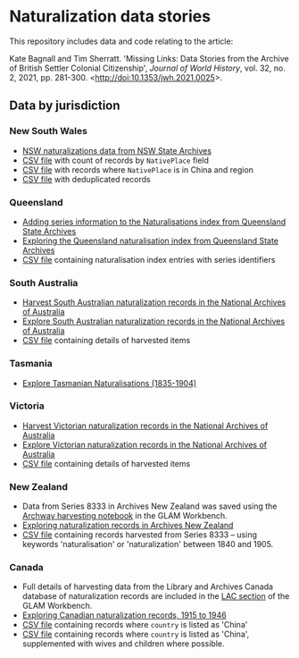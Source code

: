 # Naturalization data stories

This repository includes data and code relating to the article:

Kate Bagnall and Tim Sherratt. 'Missing Links: Data Stories from the Archive of British Settler Colonial Citizenship', *Journal of World History*, vol. 32, no. 2, 2021, pp. 281-300. <[http://doi:10.1353/jwh.2021.0025](https://doi.org/10.1353/jwh.2021.0025)>.

## Data by jurisdiction

### New South Wales

* [NSW naturalizations data from NSW State Archives](nsw_naturalisations.ipynb)
* [CSV file](nsw_country_counts.csv) with count of records by `NativePlace` field
* [CSV file](nsw_from_china.csv) with records where `NativePlace` is in China and region
* [CSV file](nsw_deduped_with_country.csv) with deduplicated records

### Queensland

* [Adding series information to the Naturalisations index from Queensland State Archives](qld_add_series_info_to_naturalisations_index.ipynb)
* [Exploring the Queensland naturalisation index from Queensland State Archives](qld_explore_naturalisation_index.ipynb)
* [CSV file](qsa_naturalisations_index_with_series.csv) containing naturalisation index entries with series identifiers

### South Australia

* [Harvest South Australian naturalization records in the National Archives of Australia](naa_south_australia_harvesting.ipynb)
* [Explore South Australian naturalization records in the National Archives of Australia](naa_south_australia.ipynb)
* [CSV file](naa_south_australia_combined.csv) containing details of harvested items

### Tasmania

* [Explore Tasmanian Naturalisations (1835-1904)](tas_exploring_naturalisations.ipynb)

### Victoria

* [Harvest Victorian naturalization records in the National Archives of Australia](naa_victoria_harvesting.ipynb)
* [Explore Victorian naturalization records in the National Archives of Australia](naa_victoria.ipynb)
* [CSV file](naa_victoria_combined.csv) containing details of harvested items

### New Zealand

* Data from Series 8333 in Archives New Zealand was saved using the [Archway harvesting notebook](https://glam-workbench.net/archway/) in the GLAM Workbench.
* [Exploring naturalization records in Archives New Zealand](nz_exploring_8333.ipynb)
* [CSV file](series8333_naturalisation_1840_1905.csv) containing records harvested from Series 8333 – using keywords 'naturalisation' or 'naturalization' between 1840 and 1905.

### Canada

* Full details of harvesting data from the Library and Archives Canada database of naturalization records are included in the [LAC section](https://glam-workbench.net/lac/) of the GLAM Workbench.
* [Exploring Canadian naturalization records, 1915 to 1946](lac_canada_naturalisations.ipynb)
* [CSV file](https://github.com/GLAM-Workbench/library-archives-canada/blob/master/lac-naturalisations-china.csv) containing records where `country` is listed as 'China'
* [CSV file](lac-naturalisations-china-with-families.csv) containing records where `country` is listed as 'China', supplemented with wives and children where possible.




